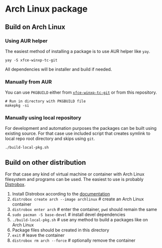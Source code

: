 # Arch Linux package

## Build on Arch Linux

### Using AUR helper
The easiest method of installing a package is to use AUR helper like `yay`.

```
yay -S xfce-winxp-tc-git
```

All dependencies will be installer and build if needed.

### Manually from AUR
You can use `PKGBUILD` either from [`xfce-winxp-tc-git`](https://aur.archlinux.org/packages/xfce-winxp-tc-git) or from this repository.

```
# Run in directory with PKGBUILD file
makepkg -si
```

### Manually using local repository
For development and automation purposes the packages can be built using existing source. For that case use included script that creates symlink to local repo root directory and skips using `git`.

```
./build-local-pkg.sh
```

## Build on other distribution
For that case any kind of virtual machine or container with Arch Linux filesystem and programs can be used. The easiest to use is probably [Distrobox](https://distrobox.privatedns.org/).

1. Install Distrobox according to the [documentation](https://distrobox.privatedns.org/#installation)
2. `distrobox create arch --image archlinux` # create an Arch Linux container
3. `distrobox enter arch` # enter the container, `pwd` should remain the same
4. `sudo pacman -S base-devel` # install devel dependencies
5. `./build-local-pkg.sh` # use any method to build a packages like on Arch Linux
6. Package files should be created in this directory
7. `exit` # leave the container
8. `distrobox rm arch --force` # optionally remove the container